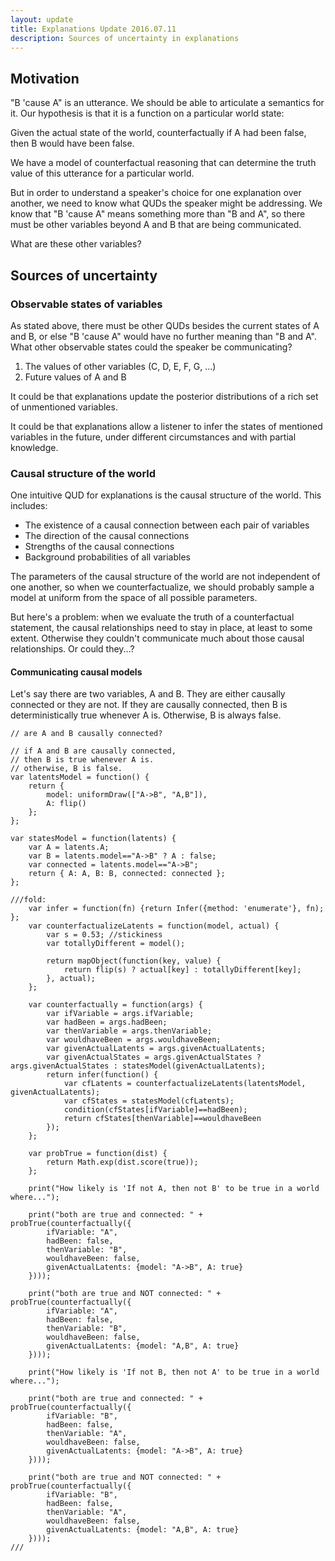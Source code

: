 ```yaml
---
layout: update
title: Explanations Update 2016.07.11
description: Sources of uncertainty in explanations
---
```


## Motivation

"B 'cause A" is an utterance. We should be able to articulate a semantics for it. Our hypothesis is that it is a function on a particular world state:

Given the actual state of the world, counterfactually if A had been false, then B would have been false.

We have a model of counterfactual reasoning that can determine the truth value of this utterance for a particular world.

But in order to understand a speaker's choice for one explanation over another, we need to know what QUDs the speaker might be addressing. We know that "B 'cause A" means something more than "B and A", so there must be other variables beyond A and B that are being communicated.

What are these other variables?

## Sources of uncertainty

### Observable states of variables

As stated above, there must be other QUDs besides the current states of A and B, or else "B 'cause A" would have no further meaning than "B and A". What other observable states could the speaker be communicating?

1. The values of other variables (C, D, E, F, G, ...)
2. Future values of A and B

It could be that explanations update the posterior distributions of a rich set of unmentioned variables.

<!-- ~~~
~~~ -->

It could be that explanations allow a listener to infer the states of mentioned variables in the future, under different circumstances and with partial knowledge.

<!-- ~~~
~~~ -->

### Causal structure of the world

One intuitive QUD for explanations is the causal structure of the world. This includes:

* The existence of a causal connection between each pair of variables
* The direction of the causal connections
* Strengths of the causal connections
* Background probabilities of all variables

The parameters of the causal structure of the world are not independent of one another, so when we counterfactualize, we should probably sample a model at uniform from the space of all possible parameters.

But here's a problem: when we evaluate the truth of a counterfactual statement, the causal relationships need to stay in place, at least to some extent. Otherwise they couldn't communicate much about those causal relationships. Or could they...?

#### Communicating causal models

Let's say there are two variables, A and B. They are either causally connected or they are not. If they are causally connected, then B is deterministically true whenever A is. Otherwise, B is always false.

~~~
// are A and B causally connected?

// if A and B are causally connected,
// then B is true whenever A is.
// otherwise, B is false.
var latentsModel = function() {
	return {
		model: uniformDraw(["A->B", "A,B"]),
		A: flip()
	};
};

var statesModel = function(latents) {
	var A = latents.A;
	var B = latents.model=="A->B" ? A : false;
	var connected = latents.model=="A->B";
	return { A: A, B: B, connected: connected };
};

///fold:
	var infer = function(fn) {return Infer({method: 'enumerate'}, fn); };
	var counterfactualizeLatents = function(model, actual) {
		var s = 0.53; //stickiness
		var totallyDifferent = model();

		return mapObject(function(key, value) {
			return flip(s) ? actual[key] : totallyDifferent[key];
		}, actual);
	};

	var counterfactually = function(args) {
		var ifVariable = args.ifVariable;
		var hadBeen = args.hadBeen;
		var thenVariable = args.thenVariable;
		var wouldhaveBeen = args.wouldhaveBeen;
		var givenActualLatents = args.givenActualLatents;
		var givenActualStates = args.givenActualStates ? args.givenActualStates : statesModel(givenActualLatents);
		return infer(function() {
			var cfLatents = counterfactualizeLatents(latentsModel, givenActualLatents);
			var cfStates = statesModel(cfLatents);
			condition(cfStates[ifVariable]==hadBeen);
			return cfStates[thenVariable]==wouldhaveBeen
		});
	};

	var probTrue = function(dist) {
		return Math.exp(dist.score(true));
	};

	print("How likely is 'If not A, then not B' to be true in a world where...");

	print("both are true and connected: " + probTrue(counterfactually({
		ifVariable: "A",
		hadBeen: false,
		thenVariable: "B",
		wouldhaveBeen: false,
		givenActualLatents: {model: "A->B", A: true}
	})));

	print("both are true and NOT connected: " + probTrue(counterfactually({
		ifVariable: "A",
		hadBeen: false,
		thenVariable: "B",
		wouldhaveBeen: false,
		givenActualLatents: {model: "A,B", A: true}
	})));

	print("How likely is 'If not B, then not A' to be true in a world where...");

	print("both are true and connected: " + probTrue(counterfactually({
		ifVariable: "B",
		hadBeen: false,
		thenVariable: "A",
		wouldhaveBeen: false,
		givenActualLatents: {model: "A->B", A: true}
	})));

	print("both are true and NOT connected: " + probTrue(counterfactually({
		ifVariable: "B",
		hadBeen: false,
		thenVariable: "A",
		wouldhaveBeen: false,
		givenActualLatents: {model: "A,B", A: true}
	})));
///
~~~

<!--
Here either B is true whenever A is true, or B is false. In this situation, "A because B" is more likely to be true of the actual world where both are true than "B because A" is.

This asymmetry remains when B has a low-valued background probability of occurring regardless of A's value.

~~~
// add a background probability for B.
// are A and B causally connected?

// if A and B are causally connected,
// then B is true whenever A is.
// otherwise, B is false.
var latentsModel = function() {
	return {
		model: uniformDraw(["A->B", "A,B"]),
		A: flip(),
		Bbackground: flip(0.1)
	};
};

var statesModel = function(latents) {
	var A = latents.A;
	var B = (latents.model=="A->B") ? (A || latents.Bbackground ? true : false) : (latents.Bbackground ? true : false);
	var connected = latents.model=="A->B";
	return { A: A, B: B, connected: connected };
};

///fold:
	var infer = function(fn) {return Infer({method: 'enumerate'}, fn); };

	var counterfactualizeLatents = function(model, actual) {
		var s = 0.53; //stickiness
		var totallyDifferent = model();

		return mapObject(function(key, value) {
			return flip(s) ? actual[key] : totallyDifferent[key];
		}, actual);
	};

	var counterfactually = function(args) {
		var ifVariable = args.ifVariable;
		var hadBeen = args.hadBeen;
		var thenVariable = args.thenVariable;
		var wouldhaveBeen = args.wouldhaveBeen;
		return infer(function() {

			var actulLatents = args.givenActualLatents ? args.givenActualLatents : latentsModel();
			var actualStates = statesModel(actulLatents);
			if (args.givenActualStates) {
				condition(_.isEqual(args.givenActualStates, actualStates));
			}

			var cfLatents = counterfactualizeLatents(latentsModel, actulLatents);
			var cfStates = statesModel(cfLatents);
			condition(cfStates[ifVariable]==hadBeen);
			return cfStates[thenVariable]==wouldhaveBeen
		});
	};

	print("If not A then not B (when connected)");
	viz.auto(counterfactually({
		ifVariable: "A",
		hadBeen: false,
		thenVariable: "B",
		wouldhaveBeen: false,
		givenActualStates: {connected: true, A: true, B: true}
	}));
	print("If not A then not B (when not connected)");
	viz.auto(counterfactually({
		ifVariable: "A",
		hadBeen: false,
		thenVariable: "B",
		wouldhaveBeen: false,
		givenActualStates: {connected: false, A: true, B: true}
	}));
	print("If not B then not A (when connected)")
	viz.auto(counterfactually({
		ifVariable: "B",
		hadBeen: false,
		thenVariable: "A",
		wouldhaveBeen: false,
		givenActualStates: {connected: true, A: true, B: true}
	}));
	print("If not B then not A (when not connected)")
	viz.auto(counterfactually({
		ifVariable: "B",
		hadBeen: false,
		thenVariable: "A",
		wouldhaveBeen: false,
		givenActualStates: {connected: false, A: true, B: true}
	}));
///
~~~

When we increase the background probability for B, "if not A then not B" becomes mostly false, because the probability of B being false across all counterfactual worlds goes down. However, the statement is *more appropriate* when there is a causal connection between the variables. As a result, "B 'cause A" can communicate a causal connection even when the background probability of B is quite high.

~~~
"i need to prove that statement."
~~~ -->

<!-- Counterfactualization when causal structure is held constant lets us see the causal relationships between variables in a way that statistical correlation ... -->